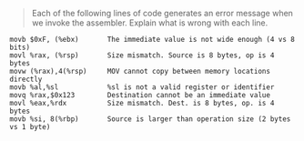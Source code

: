 > Each of the following lines of code generates an error message when we invoke
the assembler. Explain what is wrong with each line.

```
movb $0xF, (%ebx)       The immediate value is not wide enough (4 vs 8 bits)
movl %rax, (%rsp)       Size mismatch. Source is 8 bytes, op is 4 bytes
movw (%rax),4(%rsp)     MOV cannot copy between memory locations directly
movb %al,%sl            %sl is not a valid register or identifier
movq %rax,$0x123        Destination cannot be an immediate value
movl %eax,%rdx          Size mismatch. Dest. is 8 bytes, op. is 4 bytes
movb %si, 8(%rbp)       Source is larger than operation size (2 bytes vs 1 byte)
```
